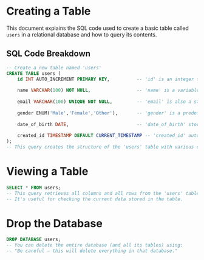 # Creating a Table

This document explains the SQL code used to create a basic table called `users` in a relational database and how to query its contents.

## SQL Code Breakdown

```sql
-- Create a new table named 'users'
CREATE TABLE users (
    id INT AUTO_INCREMENT PRIMARY KEY,          -- 'id' is an integer that automatically increments for each new row and is set as the Primary Key (unique identifier)
    
    name VARCHAR(100) NOT NULL,                 -- 'name' is a variable-length string (up to 100 characters) and cannot be NULL (must have a value)
    
    email VARCHAR(100) UNIQUE NOT NULL,         -- 'email' is also a string up to 100 characters; it must be unique (no two users can have the same email), and cannot be NULL
    
    gender ENUM('Male','Female','Other'),       -- 'gender' is a predefined set of possible string values: 'Male', 'Female', or 'Other'
    
    date_of_birth DATE,                         -- 'date_of_birth' stores a date (format: YYYY-MM-DD)
    
    created_id TIMESTAMP DEFAULT CURRENT_TIMESTAMP -- 'created_id' automatically stores the current timestamp when a new row is inserted
);
-- This query creates the structure of the 'users' table with various columns and constraints.
```

# Viewing a Table

```sql
SELECT * FROM users;
-- This query retrieves all columns and all rows from the 'users' table.
-- It's useful for checking the current data stored in the table.
```

# Drop the Database

```sql
DROP DATABASE users;
-- You can delete the entire database (and all its tables) using:
-- "Be careful — this will delete everything in that database."
```

